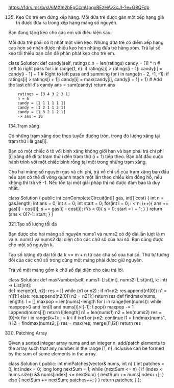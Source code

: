https://1drv.ms/b/s!AiMXIn2bEgCcmUpgvREzHAv3cJI-?e=G8QFdp

135. Kẹo
Có trẻ em đứng xếp hàng. Mỗi đứa trẻ được gán một xếp hạng giá trị được đưa ra trong xếp hạng mảng số nguyên.

Bạn đang tặng kẹo cho các em với điều kiện sau:

Mỗi đứa trẻ phải có ít nhất một viên kẹo.
Những đứa trẻ có điểm xếp hạng cao hơn sẽ nhận được nhiều kẹo hơn những đứa trẻ hàng xóm.
Trả lại số kẹo tối thiểu bạn cần để phân phát kẹo cho trẻ em.


class Solution:
    def candy(self, ratings):
        n = len(ratings) 
        candy = [1] * n 
        # Left to right pass
        for i in range(1, n):
            if ratings[i] > ratings[i - 1]:
                candy[i] = candy[i - 1] + 1
        # Right to left pass and summing
        for i in range(n - 2, -1, -1):
            if ratings[i] > ratings[i + 1]:
                candy[i] = max(candy[i], candy[i + 1] + 1)
        # Add the last child's candy
        ans = sum(candy)
        return ans

        ratings = [3 4 3 2 3 1]
        n = 6
        candy = [1 1 1 1 1 1]
        candy = [1 2 1 1 2 1]
        candy = [1 3 2 1 2 1]
        -> ans = 10

134.Trạm xăng

Có những trạm xăng dọc theo tuyến đường tròn, trong đó lượng xăng tại trạm thứ i là gas[i].

Bạn có một chiếc ô tô với bình xăng không giới hạn và bạn phải trả chi phí [i] xăng để đi từ trạm thứ i đến trạm thứ (i + 1) tiếp theo. Bạn bắt đầu cuộc hành trình với một chiếc bình rỗng tại một trong những trạm xăng.

Cho hai mảng số nguyên gas và chi phí, trả về chỉ số của trạm xăng ban đầu nếu bạn có thể đi vòng quanh mạch một lần theo chiều kim đồng hồ, nếu không thì trả về -1. Nếu tồn tại một giải pháp thì nó được đảm bảo là duy nhất.

class Solution {
    public int canCompleteCircuit(int[] gas, int[] cost) {
        int n = gas.length;
        int ans = 0;
        int s = 0;
        int start = 0;
        for(int i = 0; i < n; i++){
            ans += gas[i] - cost[i];
            s += gas[i] - cost[i];
            if(s < 0){
                s = 0;
                start = i + 1;
            }
        }
        return (ans < 0)?-1: start;
    }
}


321.Tạo số lượng tối đa

Bạn được cho hai mảng số nguyên nums1 và nums2 có độ dài lần lượt là m và n. nums1 và nums2 đại diện cho các chữ số của hai số. Bạn cũng được cho một số nguyên k.

Tạo số lượng độ dài tối đa k <= m + n từ các chữ số của hai số. Thứ tự tương đối của các chữ số trong cùng một mảng phải được giữ nguyên.

Trả về một mảng gồm k chữ số đại diện cho câu trả lời.


class Solution:
    def maxNumber(self, nums1: List[int], nums2: List[int], k: int) -> List[int]:        
        def merge(n1, n2):
            res = []
            while (n1 or n2) :
                if n1>n2:
                    res.append(n1[0])
                    n1 = n1[1:]
                else:
                    res.append(n2[0])
                    n2 = n2[1:]
            return res
        def findmax(nums, length):
            l = []
            maxpop = len(nums)-length
            for i in range(len(nums)):
                while maxpop>0 and len(l) and nums[i]>l[-1]:
                    l.pop()
                    maxpop -= 1
                l.append(nums[i])
            return l[:length]
        n1 = len(nums1)
        n2 = len(nums2)
        res = [0]*k
        for i in range(k+1):
            j = k-i
            if i>n1 or j>n2:    continue
            l1 = findmax(nums1, i)
            l2 = findmax(nums2, j)
            res = max(res, merge(l1,l2))
        return res


330. Patching Array

Given a sorted integer array nums and an integer n, add/patch elements to the array such that any number in the range [1, n] inclusive can be formed by the sum of some elements in the array.


class Solution {
public:
    int minPatches(vector<int>& nums, int n) {
        int patches = 0;
        int index = 0;
        long long nextSum = 1;
        while (nextSum <= n) {
            if (index < nums.size() && nums[index] <= nextSum) {
                nextSum += nums[index++];
            } else {
                nextSum += nextSum;
                patches++;
            }
        }
        return patches;
    }
};
